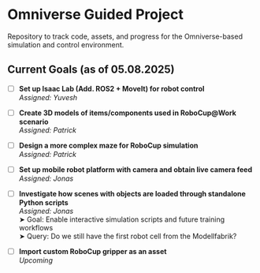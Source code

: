 

# Omniverse Guided Project

Repository to track code, assets, and progress for the Omniverse-based simulation and control environment.

## Current Goals (as of 05.08.2025)

- [ ] **Set up Isaac Lab (Add. ROS2 + MoveIt) for robot control**  
      _Assigned: Yuvesh_

- [ ] **Create 3D models of items/components used in RoboCup@Work scenario**  
      _Assigned: Patrick_

- [ ] **Design a more complex maze for RoboCup simulation**  
      _Assigned: Patrick_

- [ ] **Set up mobile robot platform with camera and obtain live camera feed**  
      _Assigned: Jonas_

- [ ] **Investigate how scenes with objects are loaded through standalone Python scripts**  
      _Assigned: Jonas_  
      ➤ Goal: Enable interactive simulation scripts and future training workflows  
      ➤ Query: Do we still have the first robot cell from the Modellfabrik?

- [ ] **Import custom RoboCup gripper as an asset**  
      _Upcoming_
